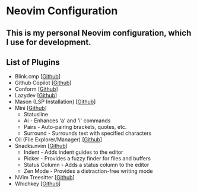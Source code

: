 # Neovim Configuration

## This is my personal Neovim configuration, which I use for development.

## List of Plugins
- Blink.cmp [[Github](https://github.com/saghen/blink.cmp)]
- Github Copilot [[Github](https://github.com/github/copilot.vim)]
- Conform [[Github](https://github.com/stevearc/conform.nvim)]
- Lazydev [[Github](https://github.com/folke/lazydev.nvim)]
- Mason (LSP Installation) [[Github](https://github.com/williamboman/mason.nvim)]
- Mini [[Github](https://github.com/echasnovski/mini.nvim)]
    - Statusline
    - Ai - Enhances 'a' and 'i' commands 
    - Pairs - Auto-pairing brackets, quotes, etc.
    - Surround - Surrounds text with specified characters
- Oil (File Explorer/Manager) [[Github](https://github.com/stevearc/oil.nvim)]
- Snacks.nvim [[Github](https://github.com/folke/snacks.nvim)]
    - Indent - Adds indent guides to the editor
    - Picker - Provides a fuzzy finder for files and buffers
    - Status Column - Adds a status column to the editor
    - Zen Mode - Provides a distraction-free writing mode
- NVim Treesitter [[Github](https://github.com/nvim-treesitter/nvim-treesitter)]
- Whichkey [[Github](https://github.com/folke/which-key.nvim)]
